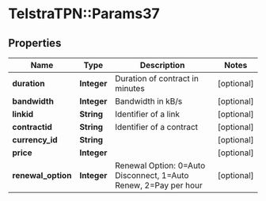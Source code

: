 # TelstraTPN::Params37

## Properties
Name | Type | Description | Notes
------------ | ------------- | ------------- | -------------
**duration** | **Integer** | Duration of contract in minutes | [optional] 
**bandwidth** | **Integer** | Bandwidth in kB/s | [optional] 
**linkid** | **String** | Identifier of a link | [optional] 
**contractid** | **String** | Identifier of a contract | [optional] 
**currency_id** | **String** |  | [optional] 
**price** | **Integer** |  | [optional] 
**renewal_option** | **Integer** | Renewal Option: 0&#x3D;Auto Disconnect, 1&#x3D;Auto Renew, 2&#x3D;Pay per hour | [optional] 


